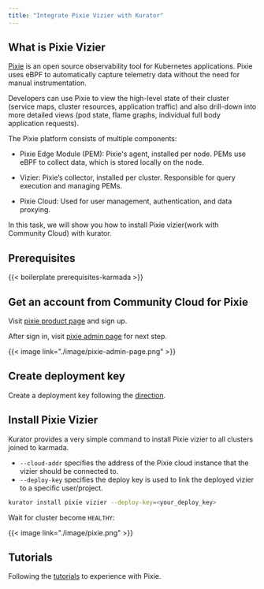 ```yaml
---
title: "Integrate Pixie Vizier with Kurator"
---
```


## What is Pixie Vizier

[Pixie](https://pixielabs.ai/) is an open source observability tool for Kubernetes applications. Pixie uses eBPF to automatically capture telemetry data without the need for manual instrumentation.

Developers can use Pixie to view the high-level state of their cluster (service maps, cluster resources, application traffic) and also drill-down into more detailed views (pod state, flame graphs, individual full body application requests).

The Pixie platform consists of multiple components:

- Pixie Edge Module (PEM): Pixie's agent, installed per node. PEMs use eBPF to collect data, which is stored locally on the node.

- Vizier: Pixie’s collector, installed per cluster. Responsible for query execution and managing PEMs.

- Pixie Cloud: Used for user management, authentication, and data proxying.


In this task, we will show you how to install Pixie vizier(work with Community Cloud) with kurator.

## Prerequisites

{{< boilerplate prerequisites-karmada >}}

## Get an account from Community Cloud for Pixie

Visit [pixie product page](https://work.withpixie.ai/) and sign up.

After sign in, visit [pixie admin page](https://work.withpixie.ai/admin) for next step.

{{< image link="./image/pixie-admin-page.png" >}}

## Create deployment key

Create a deployment key following the [direction](https://docs.pixielabs.ai/reference/admin/deploy-keys/#create-a-deploy-key-using-the-live-ui).

## Install Pixie Vizier

Kurator provides a very simple command to install Pixie vizier to all clusters joined to karmada.

- `--cloud-addr` specifies the address of the Pixie cloud instance that the vizier should be connected to.
- `--deploy-key` specifies the deploy key is used to link the deployed vizier to a specific user/project.

```bash
kurator install pixie vizier --deploy-key=<your_deploy_key>
```

Wait for cluster become `HEALTHY`:

{{< image link="./image/pixie.png" >}}

## Tutorials

Following the [tutorials](https://docs.pixielabs.ai/tutorials/) to experience with Pixie.
